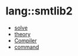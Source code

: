 # lang::smtlib2


   * [solve](../../../Library/lang/smtlib2/solve)
   * [theory](../../../Library/lang/smtlib2/theory)
   * [Compiler](../../../Library/lang/smtlib2/Compiler.md)
   * [command](../../../Library/lang/smtlib2/command)